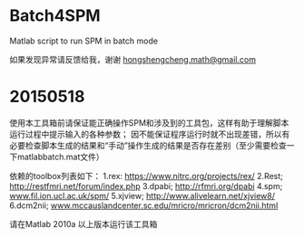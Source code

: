 # Batch4SPM
Matlab script to run SPM in batch mode

如果发现异常请反馈给我，谢谢
hongshengcheng.math@gmail.com

20150518
=====================================
使用本工具箱前请保证能正确操作SPM和涉及到的工具包，这样有助于理解脚本运行过程中提示输入的各种参数；
因不能保证程序运行时就不出现差错，所以有必要检查脚本生成的结果和“手动”操作生成的结果是否存在差别（至少需要检查一下matlabbatch.mat文件）


依赖的toolbox列表如下：
1.rex: https://www.nitrc.org/projects/rex/ 
2.Rest; http://restfmri.net/forum/index.php 
3.dpabi; http://rfmri.org/dpabi 
4.spm; www.fil.ion.ucl.ac.uk/spm/ 
5.xjview; http://www.alivelearn.net/xjview8/ 
6.dcm2nii; www.mccauslandcenter.sc.edu/mricro/mricron/dcm2nii.html 

请在Matlab 2010a 以上版本运行该工具箱
